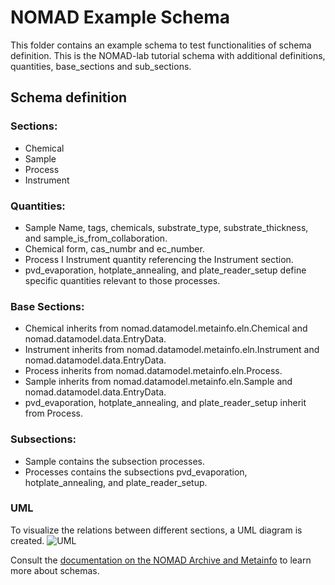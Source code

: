 # NOMAD Example Schema
This folder contains an example schema to test functionalities of schema definition. This is the NOMAD-lab tutorial schema with additional definitions, quantities, base_sections and sub_sections.  

## Schema definition
### Sections:
- Chemical
- Sample
- Process
- Instrument


### Quantities:
- Sample
    Name, tags, chemicals, substrate_type, substrate_thickness, and sample_is_from_collaboration.
- Chemical 
    form, cas_numbr and ec_number.
- Process I
    Instrument quantity referencing the Instrument section.
- pvd_evaporation, hotplate_annealing, and plate_reader_setup define specific quantities relevant to those processes.


### Base Sections:
- Chemical inherits from nomad.datamodel.metainfo.eln.Chemical and nomad.datamodel.data.EntryData.
- Instrument inherits from nomad.datamodel.metainfo.eln.Instrument and nomad.datamodel.data.EntryData.
- Process inherits from nomad.datamodel.metainfo.eln.Process.
- Sample inherits from nomad.datamodel.metainfo.eln.Sample and nomad.datamodel.data.EntryData.
- pvd_evaporation, hotplate_annealing, and plate_reader_setup inherit from Process.



### Subsections:
- Sample contains the subsection processes.
- Processes contains the subsections pvd_evaporation, hotplate_annealing, and plate_reader_setup.


### UML
To visualize the relations between different sections, a UML diagram is created. 
![UML](https://github.com/LarsvdBrandt/NomadRobotLab/assets/57895338/665a6f1a-61d3-4fc2-adc4-6a3fb6abf078)



Consult the [documentation on the NOMAD Archive and Metainfo](https://nomad-lab.eu/prod/v1/docs/archive.html) to learn more about schemas.
